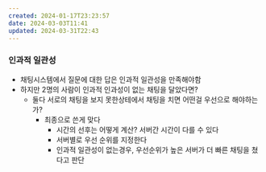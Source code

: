 ```yaml
---
created: 2024-01-17T23:23:57
date: 2024-03-03T11:41
updated: 2024-03-31T22:43
---
```

### 인과적 일관성
- 채팅시스템에서 질문에 대한 답은 인과적 일관성을 만족해야함
- 하지만 2명의 사람이 인과적 인과성이 없는 채팅을 달았다면?
	- 둘다 서로의 채팅을 보지 못한상테에서 채팅을 치면 어떤걸 우선으로 해야하는가?
		- 최종으로 쓴게 맞다
			- 시간의 선후는 어떻게 계산? 서버간 시간이 다를 수 있다
			- 서버별로 우선 순위를 지정한다
			- 인과적 일관성이 없는경우, 우선순위가 높은 서버가 더 빠른 채팅을 쳤다고 판단